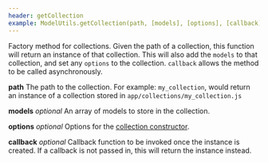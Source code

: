 ```yaml
---
header: getCollection
example: ModelUtils.getCollection(path, [models], [options], [callback])
---
```


Factory method for collections. Given the path of a collection, this function will return an instance of that collection. This will also add the `models` to that collection, and set any `options` to the collection.  `callback` allows the method to be called asynchronously. 

**path** The path to the collection.  For example: `my_collection`, would return an instance of a collection stored in `app/collections/my_collection.js`

**models** _optional_ An array of models to store in the collection.

**options** _optional_ Options for the [collection constructor](/collection#constructor).

**callback** _optional_ Callback function to be invoked once the instance is created.  If a callback is not passed in, this will return the instance instead.
